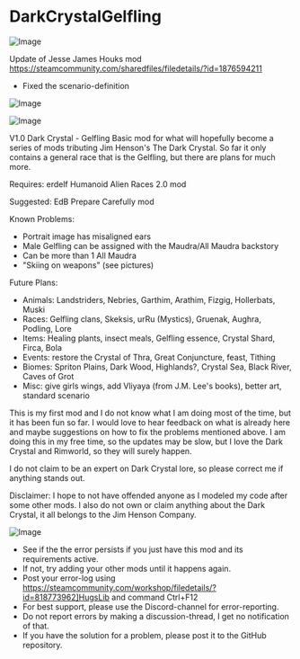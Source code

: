 # DarkCrystalGelfling

![Image](https://i.imgur.com/buuPQel.png)

Update of Jesse James Houks mod
https://steamcommunity.com/sharedfiles/filedetails/?id=1876594211

- Fixed the scenario-definition

![Image](https://i.imgur.com/pufA0kM.png)

	
![Image](https://i.imgur.com/Z4GOv8H.png)

V1.0
Dark Crystal - Gelfling
Basic mod for what will hopefully become a series of mods tributing Jim Henson's The Dark
Crystal. So far it only contains a general race that is the Gelfling, but there are plans
for much more.

Requires: erdelf Humanoid Alien Races 2.0 mod

Suggested: EdB Prepare Carefully mod

Known Problems:
- Portrait image has misaligned ears
- Male Gelfling can be assigned with the Maudra/All Maudra backstory
- Can be more than 1 All Maudra
- "Skiing on weapons" (see pictures)

Future Plans:
- Animals: Landstriders, Nebries, Garthim, Arathim, Fizgig, Hollerbats, Muski
- Races: Gelfling clans, Skeksis, urRu (Mystics), Gruenak, Aughra, Podling, Lore
- Items: Healing plants, insect meals, Gelfling essence, Crystal Shard, Firca, Bola
- Events: restore the Crystal of Thra, Great Conjuncture, feast, Tithing
- Biomes: Spriton Plains, Dark Wood, Highlands?, Crystal Sea, Black River, Caves of Grot
- Misc: give girls wings, add Vliyaya (from J.M. Lee's books), better art, standard scenario

This is my first mod and I do not know what I am doing most of the time, but it has been fun
so far. I would love to hear feedback on what is already here and maybe suggestions on
how to fix the problems mentioned above. I am doing this in my free time, so the updates
may be slow, but I love the Dark Crystal and Rimworld, so they will surely happen.

I do not claim to be an expert on Dark Crystal lore, so please correct me if anything stands
out.

Disclaimer: I hope to not have offended anyone as I modeled my code after some other
mods. I also do not own or claim anything about the Dark Crystal, it all belongs to the
Jim Henson Company.

![Image](https://i.imgur.com/PwoNOj4.png)



-  See if the the error persists if you just have this mod and its requirements active.
-  If not, try adding your other mods until it happens again.
-  Post your error-log using https://steamcommunity.com/workshop/filedetails/?id=818773962]HugsLib and command Ctrl+F12
-  For best support, please use the Discord-channel for error-reporting.
-  Do not report errors by making a discussion-thread, I get no notification of that.
-  If you have the solution for a problem, please post it to the GitHub repository.




